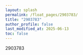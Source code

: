 ```yaml
---
layout: splash
permalink: /float_pages/2903783/
title: "2903783"
author_profile: false
last_modified_at: 2025-06-13
toc: false
---
```

 
2903783
